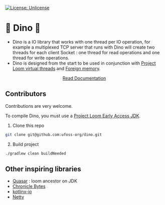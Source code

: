 [![License: Unlicense](https://img.shields.io/github/license/ufoss-org/dino)](http://unlicense.org/)

# &#x1f996; Dino &#x1f995;

* Dino is a IO library that works with one thread per IO operation, for example a multiplexed TCP server that runs with
Dino will create two threads for each client Socket : one thread for read operations and one thread for write operations.
* Dino is designed from the start to be used in conjunction with
[Project Loom virtual threads](https://wiki.openjdk.java.net/display/loom/Main) and
[Foreign memory](https://cr.openjdk.java.net/~mcimadamore/panama/memaccess_javadoc/jdk/incubator/foreign/package-summary.html).

<p align="center">
<a href="https://ufoss.org/dino/dino.html">Read Documentation</a>
</p>

## Contributors

Contributions are very welcome.

To compile Dino, you must use a [Project Loom Early Access JDK](http://jdk.java.net/loom/).

1. Clone this repo

```bash
git clone git@github.com:ufoss-org/dino.git
```

2. Build project

```bash
./gradlew clean buildNeeded
```

## Other inspiring libraries
* [Quasar](https://github.com/puniverse/quasar) : loom ancestor on JDK
* [Chronicle Bytes](https://github.com/OpenHFT/Chronicle-Bytes)
* [kotlinx-io](https://github.com/Kotlin/kotlinx-io)
* [Netty](https://github.com/netty/netty)
